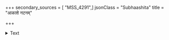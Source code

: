 +++
secondary_sources = [ "MSS_4291",]
jsonClass = "Subhaashita"
title = "आकाशे नटनम्"

+++

<details><summary>Text</summary>

आकाशे नटनं सरोरुहयुगे मञ्जीरमञ्जुध्वनिः शीतांशौ कलकूजितं किसलये पीयूषपानोत्सवः।  
स्वर्गक्षोणिधरे नखात् परिभवो ध्वान्ते कराकर्षणं रम्भायां रसनारवस्तरुणयोः पुण्यानि मन्यामहे॥
</details>
